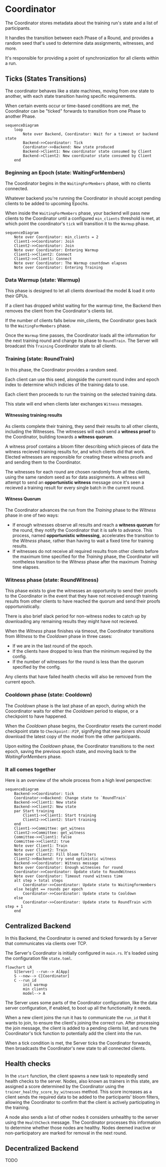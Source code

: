 # Coordinator

The Coordinator stores metadata about the training run's state and a list of participants.

It handles the transition between each Phase of a Round, and provides a random seed that's used to determine data assignments, witnesses, and more.

It's responsible for providing a point of synchronization for all clients within a run.

## Ticks (States Transitions)

The coordinator behaves like a state machines, moving from one state to another, with each state transition having specific requirements.

When certain events occur or time-based conditions are met, the Coordinator can be "ticked" forwards to transition from one Phase to another Phase.

```mermaid
sequenceDiagram
    loop
        Note over Backend, Coordinator: Wait for a timeout or backend state
        Backend->>Coordinator: Tick
        Coordinator->>Backend: New state produced
        Backend->Client1: New coordinator state consumed by Client
        Backend->Client2: New coordinator state consumed by Client
    end
```

### Beginning an Epoch (state: WaitingForMembers)

The Coordinator begins in the `WaitingForMembers` phase, with no clients connected.

Whatever backend you're running the Coordinator in should accept pending clients to be added to upcoming Epochs.

When inside the `WaitingForMembers` phase, your backend will pass new clients to the Coordinator until a configured `min_clients` threshold is met, at which point the coordinator's `tick` will transition it to the `Warmup` phase.

```mermaid
sequenceDiagram
    Note over Coordinator: min_clients = 2
    Client1->>Coordinator: Join
    Client2->>Coordinator: Join
    Note over Coordinator: Entering Warmup
    Client1->>Client2: Connect
    Client2->>Client1: Connect
    Note over Coordinator: The Warmup countdown elapses
    Note over Coordinator: Entering Training
```

### Data Warmup (state: Warmup)

This phase is designed to let all clients download the model & load it onto their GPUs.

If a client has dropped whilst waiting for the warmup time, the Backend then removes the client from the Coordinator's clients list.

If the number of clients falls below min_clients, the Coordinator goes back to the `WaitingForMembers` phase.

Once the `Warmup` time passes, the Coordinator loads all the information for the next training round and change its phase to `RoundTrain`. The Server will broadcast this `Training` Coordinator state to all clients.

### Training (state: RoundTrain)

In this phase, the Coordinator provides a random seed.

Each client can use this seed, alongside the current round index and epoch index to determine which indicies of the training data to use.

Each client then proceeds to run the training on the selected training data.

This state will end when clients later exchanges `Witness` messages.

#### Witnessing training results

As clients complete their training, they send their results to all other clients, including the Witnesses. The witnesses will each send a **witness proof** to the Coordinator, building towards a **witness quorum**.

A witness proof contains a bloom filter describing which pieces of data the witness recieved training results for, and which clients did that work. Elected witnesses are responsible for creating these witness proofs and and sending them to the Coordinator.

The witnesses for each round are chosen randomly from all the clients, using the same random seed as for data assignments. A witness will attempt to send an **opportunistic witness** message once it's seen a recieved a training result for every single batch in the current round.

#### Witness Quorum

The Coordinator advances the run from the _Training_ phase to the _Witness_ phase in one of two ways:

- If enough witnesses observe all results and reach a **witness quorum** for the round, they notify the Coordinator that it is safe to advance. This process, named **opportunistic witnessing**, accelerates the transition to the _Witness_ phase, rather than having to wait a fixed time for training results.
- If witnesses do not receive all required results from other clients before the maximum time specified for the _Training_ phase, the Coordinator will nontheless transition to the _Witness_ phase after the maximum _Training_ time elapses.

### Witness phase (state: RoundWitness)

This phase exists to give the witnesses an opportunity to send their proofs to the Coordinator in the event that they have not received enough training results from other clients to have reached the quorum and send their proofs opportunistically.

There is also brief slack period for non-witness nodes to catch up by downloading any remaining results they might have not recieved.

When the _Witness_ phase finishes via timeout, the Coordinator transitions from _Witness_ to the _Cooldown_ phase in three cases:

- If we are in the last round of the epoch.
- If the clients have dropped to less than the minimum required by the config.
- If the number of witnesses for the round is less than the quorum specified by the config.

Any clients that have failed health checks will also be removed from the current epoch.

### Cooldown phase (state: Cooldown)

The _Cooldown_ phase is the last phase of an epoch, during which the Cooordinator waits for either the _Cooldown_ period to elapse, or a checkpoint to have happened.

When the _Cooldown_ phase begins, the Coordinator resets the current model checkpoint state to `Checkpoint::P2P`, signifying that new joiners should download the latest copy of the model from the other participants.

Upon exiting the _Cooldown_ phase, the Coordinator transitions to the next epoch, saving the previous epoch state, and moving back to the _WaitingForMembers_ phase.

### It all comes together

Here is an overview of the whole process from a high level perspective:

```mermaid
sequenceDiagram
    Backend->>Coordinator: tick
    Coordinator->>Backend: Change state to `RoundTrain`
    Backend->>Client1: New state
    Backend->>Client2: New state
    par Start training
        Client1->>Client1: Start training
        Client2->>Client2: Start training
    end
    Client1->>Committee: get_witness
    Client2->>Committee: get_witness
    Committee->>Client1: false
    Committee->>Client2: true
    Note over Client1: Train
    Note over Client2: Train
    Note over Client2: Fill bloom filters
    Client2->>Backend: try send optimistic witness
    Backend->>Coordinator: Witness message
    Note over Coordinator: Enough witnesses for round
    Coordinator->>Coordinator: Update state to RoundWitness
    Note over Coordinator: Timeout round witness time
    alt step > total steps
        Coordinator->>Coordinator: Update state to Waitingformembers
    else height == rounds per epoch
        Coordinator->>Coordinator: Update state to Cooldown
    else
        Coordinator->>Coordinator: Update state to RoundTrain with step + 1
    end
```

## Centralized Backend

In this Backend, the Coordinator is owned and ticked forwards by a Server that communicates via clients over TCP.

The Server's Coordinator is initially configured in `main.rs`.
It's loaded using the configuration file `state.toml`.

```mermaid
flowchart LR
    S[Server] --run--> A[App]
    S --new--> C[Coordinator]
    C --run_id
        init warmup
        min clients
        model--> A
```

The Server uses some parts of the Coordinator configuration, like the data server configuration, if enabled, to boot up all the functionality it needs.

When a new client joins the run it has to communicate the `run_id` that it wants to join, to ensure the client's joining the correct run. After processing the join message, the client is added to a pending clients list, and runs the Coordinator's tick function to potentially add the client into the run.

When a tick condition is met, the Server ticks the Coordinator forwards, then broadcasts the Coordinator's new state to all connected clients.

## Health checks

In the `start` function, the client spawns a new task to repeatedly send health checks to the server. Nodes, also known as trainers in this state, are assigned a score determined by the Coordinator using the `trainer_healthy_score_by_witnesses` method. This score increases as a client sends the required data to be added to the participants' bloom filters, allowing the Coordinator to confirm that the client is actively participating in the training.  

A node also sends a list of other nodes it considers unhealthy to the server using the `HealthCheck` message. The Coordinator processes this information to determine whether those nodes are healthy. Nodes deemed inactive or non-participatory are marked for removal in the next round.

## Decentralized Backend

TODO










